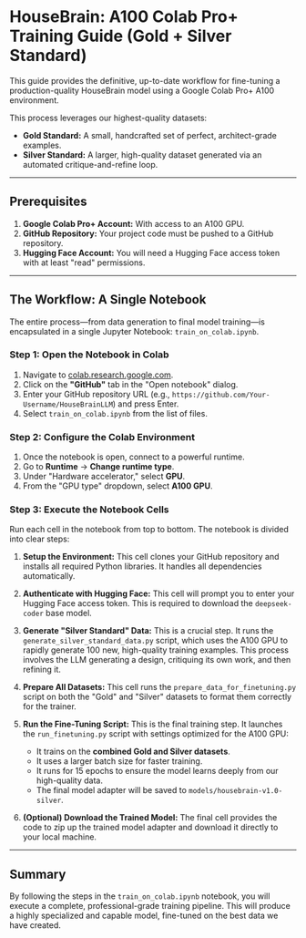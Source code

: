 # HouseBrain: A100 Colab Pro+ Training Guide (Gold + Silver Standard)

This guide provides the definitive, up-to-date workflow for fine-tuning a production-quality HouseBrain model using a Google Colab Pro+ A100 environment.

This process leverages our highest-quality datasets:
-   **Gold Standard:** A small, handcrafted set of perfect, architect-grade examples.
-   **Silver Standard:** A larger, high-quality dataset generated via an automated critique-and-refine loop.

---

##  Prerequisites

1.  **Google Colab Pro+ Account:** With access to an A100 GPU.
2.  **GitHub Repository:** Your project code must be pushed to a GitHub repository.
3.  **Hugging Face Account:** You will need a Hugging Face access token with at least "read" permissions.

---

## The Workflow: A Single Notebook

The entire process—from data generation to final model training—is encapsulated in a single Jupyter Notebook: `train_on_colab.ipynb`.

### **Step 1: Open the Notebook in Colab**

1.  Navigate to [colab.research.google.com](https://colab.research.google.com).
2.  Click on the **"GitHub"** tab in the "Open notebook" dialog.
3.  Enter your GitHub repository URL (e.g., `https://github.com/Your-Username/HouseBrainLLM`) and press Enter.
4.  Select `train_on_colab.ipynb` from the list of files.

### **Step 2: Configure the Colab Environment**

1.  Once the notebook is open, connect to a powerful runtime.
2.  Go to **Runtime** -> **Change runtime type**.
3.  Under "Hardware accelerator," select **GPU**.
4.  From the "GPU type" dropdown, select **A100 GPU**.

### **Step 3: Execute the Notebook Cells**

Run each cell in the notebook from top to bottom. The notebook is divided into clear steps:

1.  **Setup the Environment:** This cell clones your GitHub repository and installs all required Python libraries. It handles all dependencies automatically.

2.  **Authenticate with Hugging Face:** This cell will prompt you to enter your Hugging Face access token. This is required to download the `deepseek-coder` base model.

3.  **Generate "Silver Standard" Data:** This is a crucial step. It runs the `generate_silver_standard_data.py` script, which uses the A100 GPU to rapidly generate 100 new, high-quality training examples. This process involves the LLM generating a design, critiquing its own work, and then refining it.

4.  **Prepare All Datasets:** This cell runs the `prepare_data_for_finetuning.py` script on both the "Gold" and "Silver" datasets to format them correctly for the trainer.

5.  **Run the Fine-Tuning Script:** This is the final training step. It launches the `run_finetuning.py` script with settings optimized for the A100 GPU:
    -   It trains on the **combined Gold and Silver datasets**.
    -   It uses a larger batch size for faster training.
    -   It runs for 15 epochs to ensure the model learns deeply from our high-quality data.
    -   The final model adapter will be saved to `models/housebrain-v1.0-silver`.

6.  **(Optional) Download the Trained Model:** The final cell provides the code to zip up the trained model adapter and download it directly to your local machine.

---

## Summary

By following the steps in the `train_on_colab.ipynb` notebook, you will execute a complete, professional-grade training pipeline. This will produce a highly specialized and capable model, fine-tuned on the best data we have created.
